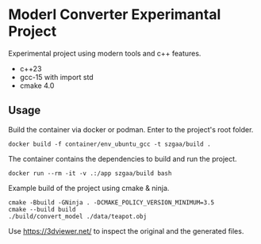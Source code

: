# Moderl Converter Experimantal Project

Experimental project using modern tools and c++ features.
- c++23
- gcc-15 with import std
- cmake 4.0


##  Usage

Build the container via docker or podman.
Enter to the project's root folder.

```
docker build -f container/env_ubuntu_gcc -t szgaa/build .
```

The container contains the dependencies to build and run the project.

```
docker run --rm -it -v .:/app szgaa/build bash
```

Example build of the project using cmake & ninja.

```
cmake -Bbuild -GNinja . -DCMAKE_POLICY_VERSION_MINIMUM=3.5
cmake --build build
./build/convert_model ./data/teapot.obj
```

Use https://3dviewer.net/ to inspect the original and the generated files.
